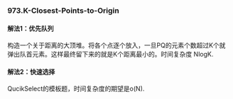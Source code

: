 ### 973.K-Closest-Points-to-Origin

#### 解法1：优先队列
构造一个关于距离的大顶堆。将各个点逐个放入，一旦PQ的元素个数超过K个就弹出队首元素。这样最终留下来的就是K个距离最小的。时间复杂度 NlogK.

#### 解法2：快速选择
QucikSelect的模板题，时间复杂度的期望是o(N).
